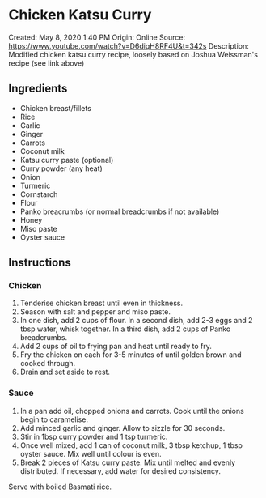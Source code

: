 # Chicken Katsu Curry

Created: May 8, 2020 1:40 PM
Origin: Online
Source: https://www.youtube.com/watch?v=D6diqH8RF4U&t=342s
Description: Modified chicken katsu curry recipe, loosely based on Joshua Weissman's recipe (see link above)

## Ingredients

- Chicken breast/fillets
- Rice
- Garlic
- Ginger
- Carrots
- Coconut milk
- Katsu curry paste (optional)
- Curry powder (any heat)
- Onion
- Turmeric
- Cornstarch
- Flour
- Panko breacrumbs (or normal breadcrumbs if not available)
- Honey
- Miso paste
- Oyster sauce

## Instructions

### Chicken

1. Tenderise chicken breast until even in thickness.
2. Season with salt and pepper and miso paste.
3. In one dish, add 2 cups of flour. In a second dish, add 2-3 eggs and 2 tbsp water, whisk together. In a third dish, add 2 cups of Panko breadcrumbs.
4. Add 2 cups of oil to frying pan and heat until ready to fry.
5. Fry the chicken on each for 3-5 minutes of until golden brown and cooked through.
6. Drain and set aside to rest.

### Sauce

1. In a pan add oil, chopped onions and carrots. Cook until the onions begin to caramelise. 
2. Add minced garlic and ginger. Allow to sizzle for 30 seconds.
3. Stir in 1bsp curry powder and 1 tsp turmeric.
4. Once well mixed, add 1 can of coconut milk, 3 tbsp ketchup, 1 tbsp oyster sauce. Mix well until colour is even. 
5. Break 2 pieces of Katsu curry paste. Mix until melted and evenly distributed. If necessary, add water for desired consistency.

Serve with boiled Basmati rice.